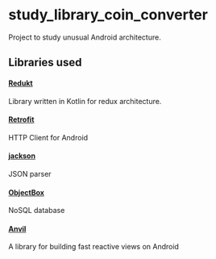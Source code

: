 # study_library_coin_converter
Project to study unusual Android architecture.

## Libraries used

#### [Redukt](https://github.com/raulccabreu/redukt)
Library written in Kotlin for redux architecture.

#### [Retrofit](https://square.github.io/retrofit/)
HTTP Client for Android

#### [jackson](https://github.com/FasterXML/jackson)
JSON parser

#### [ObjectBox](https://objectbox.io/)
NoSQL database

#### [Anvil](http://trikita.co/anvil/)
A library for building fast reactive views on Android
